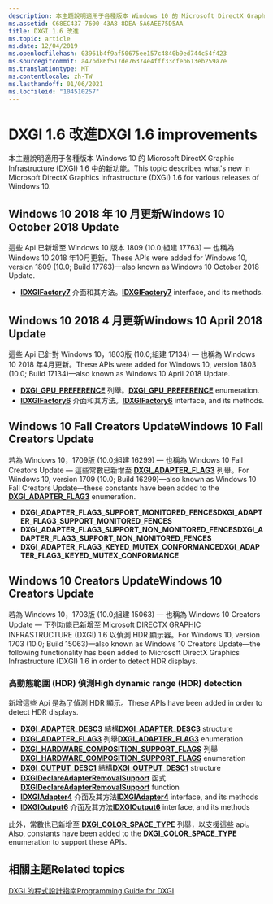 ```yaml
---
description: 本主題說明適用于各種版本 Windows 10 的 Microsoft DirectX Graphic Infrastructure (DXGI) 1.6 中的新功能。
ms.assetid: C68EC437-7600-43A8-8DEA-5A6AEE75D5AA
title: DXGI 1.6 改進
ms.topic: article
ms.date: 12/04/2019
ms.openlocfilehash: 03961b4f9af50675ee157c4840b9ed744c54f423
ms.sourcegitcommit: a47bd86f517de76374e4fff33cfeb613eb259a7e
ms.translationtype: MT
ms.contentlocale: zh-TW
ms.lasthandoff: 01/06/2021
ms.locfileid: "104510257"
---
```

# <a name="dxgi-16-improvements"></a><span data-ttu-id="b8e06-103">DXGI 1.6 改進</span><span class="sxs-lookup"><span data-stu-id="b8e06-103">DXGI 1.6 improvements</span></span>

<span data-ttu-id="b8e06-104">本主題說明適用于各種版本 Windows 10 的 Microsoft DirectX Graphic Infrastructure (DXGI) 1.6 中的新功能。</span><span class="sxs-lookup"><span data-stu-id="b8e06-104">This topic describes what's new in Microsoft DirectX Graphics Infrastructure (DXGI) 1.6 for various releases of Windows 10.</span></span>

## <a name="windows-10-october-2018-update"></a><span data-ttu-id="b8e06-105">Windows 10 2018 年 10 月更新</span><span class="sxs-lookup"><span data-stu-id="b8e06-105">Windows 10 October 2018 Update</span></span>

<span data-ttu-id="b8e06-106">這些 Api 已新增至 Windows 10 版本 1809 (10.0;組建 17763) &mdash; 也稱為 Windows 10 2018 年10月更新。</span><span class="sxs-lookup"><span data-stu-id="b8e06-106">These APIs were added for Windows 10, version 1809 (10.0; Build 17763)&mdash;also known as Windows 10 October 2018 Update.</span></span>

- <span data-ttu-id="b8e06-107">[**IDXGIFactory7**](/windows/win32/api/dxgi1_6/nn-dxgi1_6-idxgifactory7) 介面和其方法。</span><span class="sxs-lookup"><span data-stu-id="b8e06-107">[**IDXGIFactory7**](/windows/win32/api/dxgi1_6/nn-dxgi1_6-idxgifactory7) interface, and its methods.</span></span>

## <a name="windows-10-april-2018-update"></a><span data-ttu-id="b8e06-108">Windows 10 2018 4 月更新</span><span class="sxs-lookup"><span data-stu-id="b8e06-108">Windows 10 April 2018 Update</span></span>

<span data-ttu-id="b8e06-109">這些 Api 已針對 Windows 10，1803版 (10.0;組建 17134) &mdash; 也稱為 Windows 10 2018 年4月更新。</span><span class="sxs-lookup"><span data-stu-id="b8e06-109">These APIs were added for Windows 10, version 1803 (10.0; Build 17134)&mdash;also known as Windows 10 April 2018 Update.</span></span>

- <span data-ttu-id="b8e06-110">[**DXGI_GPU_PREFERENCE**](/windows/win32/api/dxgi1_6/ne-dxgi1_6-dxgi_gpu_preference) 列舉。</span><span class="sxs-lookup"><span data-stu-id="b8e06-110">[**DXGI_GPU_PREFERENCE**](/windows/win32/api/dxgi1_6/ne-dxgi1_6-dxgi_gpu_preference) enumeration.</span></span>
- <span data-ttu-id="b8e06-111">[**IDXGIFactory6**](/windows/win32/api/dxgi1_6/nn-dxgi1_6-idxgifactory6) 介面和其方法。</span><span class="sxs-lookup"><span data-stu-id="b8e06-111">[**IDXGIFactory6**](/windows/win32/api/dxgi1_6/nn-dxgi1_6-idxgifactory6) interface, and its methods.</span></span>

## <a name="windows-10-fall-creators-update"></a><span data-ttu-id="b8e06-112">Windows 10 Fall Creators Update</span><span class="sxs-lookup"><span data-stu-id="b8e06-112">Windows 10 Fall Creators Update</span></span>

<span data-ttu-id="b8e06-113">若為 Windows 10，1709版 (10.0;組建 16299) &mdash; 也稱為 Windows 10 Fall Creators Update &mdash; 這些常數已新增至 [**DXGI_ADAPTER_FLAG3**](/windows/win32/api/dxgi1_6/ne-dxgi1_6-dxgi_adapter_flag3) 列舉。</span><span class="sxs-lookup"><span data-stu-id="b8e06-113">For Windows 10, version 1709 (10.0; Build 16299)&mdash;also known as Windows 10 Fall Creators Update&mdash;these constants have been added to the [**DXGI_ADAPTER_FLAG3**](/windows/win32/api/dxgi1_6/ne-dxgi1_6-dxgi_adapter_flag3) enumeration.</span></span> 

- <span data-ttu-id="b8e06-114">**DXGI_ADAPTER_FLAG3_SUPPORT_MONITORED_FENCES**</span><span class="sxs-lookup"><span data-stu-id="b8e06-114">**DXGI_ADAPTER_FLAG3_SUPPORT_MONITORED_FENCES**</span></span>
- <span data-ttu-id="b8e06-115">**DXGI_ADAPTER_FLAG3_SUPPORT_NON_MONITORED_FENCES**</span><span class="sxs-lookup"><span data-stu-id="b8e06-115">**DXGI_ADAPTER_FLAG3_SUPPORT_NON_MONITORED_FENCES**</span></span>
- <span data-ttu-id="b8e06-116">**DXGI_ADAPTER_FLAG3_KEYED_MUTEX_CONFORMANCE**</span><span class="sxs-lookup"><span data-stu-id="b8e06-116">**DXGI_ADAPTER_FLAG3_KEYED_MUTEX_CONFORMANCE**</span></span>

## <a name="windows-10-creators-update"></a><span data-ttu-id="b8e06-117">Windows 10 Creators Update</span><span class="sxs-lookup"><span data-stu-id="b8e06-117">Windows 10 Creators Update</span></span>

<span data-ttu-id="b8e06-118">若為 Windows 10，1703版 (10.0;組建 15063) &mdash; 也稱為 Windows 10 Creators Update &mdash; 下列功能已新增至 Microsoft DIRECTX GRAPHIC INFRASTRUCTURE (DXGI) 1.6 以偵測 HDR 顯示器。</span><span class="sxs-lookup"><span data-stu-id="b8e06-118">For Windows 10, version 1703 (10.0; Build 15063)&mdash;also known as Windows 10 Creators Update&mdash;the following functionality has been added to Microsoft DirectX Graphics Infrastructure (DXGI) 1.6 in order to detect HDR displays.</span></span>

### <a name="high-dynamic-range-hdr-detection"></a><span data-ttu-id="b8e06-119">高動態範圍 (HDR) 偵測</span><span class="sxs-lookup"><span data-stu-id="b8e06-119">High dynamic range (HDR) detection</span></span>

<span data-ttu-id="b8e06-120">新增這些 Api 是為了偵測 HDR 顯示。</span><span class="sxs-lookup"><span data-stu-id="b8e06-120">These APIs have been added in order to detect HDR displays.</span></span>

- <span data-ttu-id="b8e06-121">[**DXGI_ADAPTER_DESC3**](/windows/win32/api/dxgi1_6/ns-dxgi1_6-dxgi_adapter_desc3) 結構</span><span class="sxs-lookup"><span data-stu-id="b8e06-121">[**DXGI_ADAPTER_DESC3**](/windows/win32/api/dxgi1_6/ns-dxgi1_6-dxgi_adapter_desc3) structure</span></span>
- <span data-ttu-id="b8e06-122">[**DXGI_ADAPTER_FLAG3**](/windows/win32/api/dxgi1_6/ne-dxgi1_6-dxgi_adapter_flag3) 列舉</span><span class="sxs-lookup"><span data-stu-id="b8e06-122">[**DXGI_ADAPTER_FLAG3**](/windows/win32/api/dxgi1_6/ne-dxgi1_6-dxgi_adapter_flag3) enumeration</span></span>
- <span data-ttu-id="b8e06-123">[**DXGI_HARDWARE_COMPOSITION_SUPPORT_FLAGS**](/windows/win32/api/dxgi1_6/ne-dxgi1_6-dxgi_hardware_composition_support_flags) 列舉</span><span class="sxs-lookup"><span data-stu-id="b8e06-123">[**DXGI_HARDWARE_COMPOSITION_SUPPORT_FLAGS**](/windows/win32/api/dxgi1_6/ne-dxgi1_6-dxgi_hardware_composition_support_flags) enumeration</span></span>
- <span data-ttu-id="b8e06-124">[**DXGI_OUTPUT_DESC1**](/windows/win32/api/dxgi1_6/ns-dxgi1_6-dxgi_output_desc1) 結構</span><span class="sxs-lookup"><span data-stu-id="b8e06-124">[**DXGI_OUTPUT_DESC1**](/windows/win32/api/dxgi1_6/ns-dxgi1_6-dxgi_output_desc1) structure</span></span>
- <span data-ttu-id="b8e06-125">[**DXGIDeclareAdapterRemovalSupport**](/windows/win32/api/dxgi1_6/nf-dxgi1_6-dxgideclareadapterremovalsupport) 函式</span><span class="sxs-lookup"><span data-stu-id="b8e06-125">[**DXGIDeclareAdapterRemovalSupport**](/windows/win32/api/dxgi1_6/nf-dxgi1_6-dxgideclareadapterremovalsupport) function</span></span>
- <span data-ttu-id="b8e06-126">[**IDXGIAdapter4**](/windows/win32/api/dxgi1_6/nn-dxgi1_6-idxgiadapter4) 介面及其方法</span><span class="sxs-lookup"><span data-stu-id="b8e06-126">[**IDXGIAdapter4**](/windows/win32/api/dxgi1_6/nn-dxgi1_6-idxgiadapter4) interface, and its methods</span></span>
- <span data-ttu-id="b8e06-127">[**IDXGIOutput6**](/windows/win32/api/dxgi1_6/nn-dxgi1_6-idxgioutput6) 介面及其方法</span><span class="sxs-lookup"><span data-stu-id="b8e06-127">[**IDXGIOutput6**](/windows/win32/api/dxgi1_6/nn-dxgi1_6-idxgioutput6) interface, and its methods</span></span>

<span data-ttu-id="b8e06-128">此外，常數也已新增至 [**DXGI_COLOR_SPACE_TYPE**](/windows/win32/api/dxgicommon/ne-dxgicommon-dxgi_color_space_type) 列舉，以支援這些 api。</span><span class="sxs-lookup"><span data-stu-id="b8e06-128">Also, constants have been added to the [**DXGI_COLOR_SPACE_TYPE**](/windows/win32/api/dxgicommon/ne-dxgicommon-dxgi_color_space_type) enumeration to support these APIs.</span></span>

## <a name="related-topics"></a><span data-ttu-id="b8e06-129">相關主題</span><span class="sxs-lookup"><span data-stu-id="b8e06-129">Related topics</span></span>
[<span data-ttu-id="b8e06-130">DXGI 的程式設計指南</span><span class="sxs-lookup"><span data-stu-id="b8e06-130">Programming Guide for DXGI</span></span>](dx-graphics-dxgi-overviews.md)
